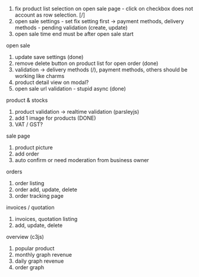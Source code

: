 1. fix product list selection on open sale page - click on checkbox does not account as row selection. [/]
2. open sale settings - set fix setting first -> payment methods, delivery methods - pending validation (create, update)
3. open sale time end must be after open sale start

open sale
1. update save settings (done)
2. remove delete button on product list for open order (done)
3. validation -> delivery methods (/), payment methods, others should be working like charms
4. product detail view on modal?
5. open sale url validation - stupid async (done)

product & stocks
1. product validation -> realtime validation (parsleyjs)
2. add 1 image for products (DONE)
3. VAT / GST?

sale page
1. product picture
2. add order
3. auto confirm or need moderation from business owner

orders
1. order listing
2. order add, update, delete
3. order tracking page

invoices / quotation
1. invoices, quotation listing
2. add, update, delete

overview (c3js)
1. popular product
2. monthly graph revenue
3. daily graph revenue
4. order graph
